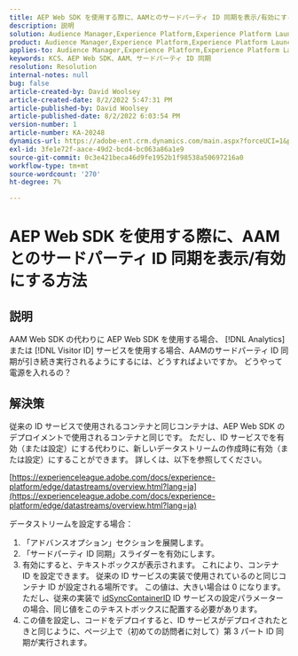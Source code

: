```yaml
---
title: AEP Web SDK を使用する際に、AAMとのサードパーティ ID 同期を表示/有効にする方法
description: 説明
solution: Audience Manager,Experience Platform,Experience Platform Launch,Web SDK
product: Audience Manager,Experience Platform,Experience Platform Launch,Web SDK
applies-to: Audience Manager,Experience Platform,Experience Platform Launch,Web SDK
keywords: KCS、AEP Web SDK、AAM、サードパーティ ID 同期
resolution: Resolution
internal-notes: null
bug: false
article-created-by: David Woolsey
article-created-date: 8/2/2022 5:47:31 PM
article-published-by: David Woolsey
article-published-date: 8/2/2022 6:03:54 PM
version-number: 1
article-number: KA-20248
dynamics-url: https://adobe-ent.crm.dynamics.com/main.aspx?forceUCI=1&pagetype=entityrecord&etn=knowledgearticle&id=08f8232c-8b12-ed11-b83d-00224808613b
exl-id: 3fe1e72f-aace-49d2-bcd4-bc063a86a1e9
source-git-commit: 0c3e421beca46d9fe1952b1f98538a50697216a0
workflow-type: tm+mt
source-wordcount: '270'
ht-degree: 7%

---
```


# AEP Web SDK を使用する際に、AAMとのサードパーティ ID 同期を表示/有効にする方法

## 説明

AAM Web SDK の代わりに AEP Web SDK を使用する場合、 [!DNL Analytics]または [!DNL Visitor ID] サービスを使用する場合、AAMのサードパーティ ID 同期が引き続き実行されるようにするには、どうすればよいですか。 どうやって電源を入れるの？

## 解決策


従来の ID サービスで使用されるコンテナと同じコンテナは、AEP Web SDK のデプロイメントで使用されるコンテナと同じです。 ただし、ID サービスでを有効（または設定）にする代わりに、新しいデータストリームの作成時に有効（または設定）にすることができます。 詳しくは、以下を参照してください。

[https://experienceleague.adobe.com/docs/experience-platform/edge/datastreams/overview.html?lang=ja](https://experienceleague.adobe.com/docs/experience-platform/edge/datastreams/overview.html?lang=ja)

データストリームを設定する場合：

1. 「アドバンスオプション」セクションを展開します。
2. 「サードパーティ ID 同期」スライダーを有効にします。
3. 有効にすると、テキストボックスが表示されます。 これにより、コンテナ ID を設定できます。 従来の ID サービスの実装で使用されているのと同じコンテナ ID が設定される場所です。 この値は、大きい場合は 0 になります。 ただし、従来の実装で [idSyncContainerID](https://experienceleague.adobe.com/docs/id-service/using/id-service-api/configurations/idsyncontainerid.html?lang=en) ID サービスの設定パラメーターの場合、同じ値をこのテキストボックスに配置する必要があります。
4. この値を設定し、コードをデプロイすると、ID サービスがデプロイされたときと同じように、ページ上で（初めての訪問者に対して）第 3 パート ID 同期が実行されます。
